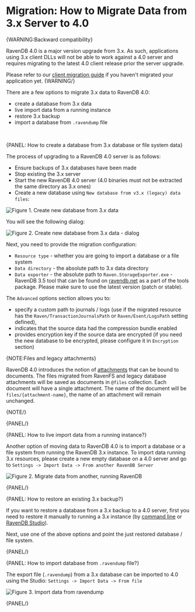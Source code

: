 # Migration: How to Migrate Data from 3.x Server to 4.0

{WARNING:Backward compatibility}

RavenDB 4.0 is a major version upgrade from 3.x. As such, applications using 3.x client DLLs will not be able to work against a 4.0 server and requires migrating to the latest 4.0 client release prior the server upgrade.

Please refer to our [client migration guide](../../migration/client-api/introduction) if you haven't migrated your application yet.
{WARNING/}

There are a few options to migrate 3.x data to RavenDB 4.0:

- create a database from 3.x data
- live import data from a running instance
- restore 3.x backup
- import a database from `.ravendump` file

<br />

{PANEL: How to create a database from 3.x database or file system data}

The process of upgrading to a RavenDB 4.0 server is as follows:

- Ensure backups of 3.x databases have been made
- Stop existing the 3.x server
- Start the new RavenDB 4.0 server (4.0 binaries must not be extracted the same directory as 3.x ones)
- Create a new database using `New database from v3.x (legacy) data files`:

![Figure 1. Create new database from 3.x data](images/new-db-from-3.x-data.png)

You will see the following dialog:

![Figure 2. Create new database from 3.x data - dialog](images/new-db-from-3.x-data-dialog.png)

Next, you need to provide the migration configuration:

- `Resource type` - whether you are going to import a database or a file system
- `Data directory` - the absolute path to 3.x data directory
- `Data exporter` - the absolute path to `Raven.StorageExporter.exe` - RavenDB 3.5 tool that can be found on [ravendb.net](https://ravendb.net/download) as a part of the tools package. Please make sure to use the latest version (patch or stable).

The `Advanced` options section allows you to:

- specify a custom path to journals / logs (use if the migrated resource has the `Raven/TransactionJournalsPath` or `Raven/Esent/LogsPath` setting defined),
- indicates that the source data had the compression bundle enabled
- provides encryption key if the source data are encrypted (if you need the new database to be encrypted, please configure it in `Encryption` section)

{NOTE:Files and legacy attachments}

RavenDB 4.0 introduces the notion of [attachments](../../client-api/session/attachments/what-are-attachments) that can be bound to documents. 
The files migrated from RavenFS and legacy database attachments will be saved as documents in `@files` collection. Each document will have a single attachment.
The name of the document will be `files/{attachment-name}`, the name of an attachment will remain unchanged.

{NOTE/}

{PANEL/}

{PANEL: How to live import data from a running instance?}

Another option of moving data to RavenDB 4.0 is to import a database or a file system from running the RavenDB 3.x instance. To import data running 3.x resources, please create a new empty database on a 4.0 server and go to `Settings -> Import Data -> From another RavenDB Server`

![Figure 2. Migrate data from another, running RavenDB](images/import-database-from-running-instance.png)


{PANEL/}

{PANEL: How to restore an existing 3.x backup?}

If you want to restore a database from a 3.x backup to a 4.0 server, first you need to restore it manually to running a 3.x instance (by [command line](https://ravendb.net/docs/article-page/3.5/Csharp/server/administration/backup-and-restore) or [RavenDB Studio](https://ravendb.net/docs/article-page/3.5/csharp/studio/management/backup-restore)).

Next, use one of the above options and point the just restored database / file system.

{PANEL/}

{PANEL: How to import database from `.ravendump` file?}

The export file (`.ravendump`) from a 3.x  database can be imported to 4.0 using the Studio: `Settings -> Import Data -> From file`

![Figure 3. Import data from ravendump](images/import-database-from-ravendump.png)

{PANEL/}
